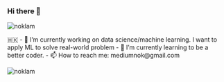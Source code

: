 ### Hi there 👋
<p align="left"> <img src="https://komarev.com/ghpvc/?username=noklam" alt="noklam" /> </p> 
🇭🇰
- 🔭 I’m currently working on data science/machine learning. I want to apply ML to solve real-world problem
- 🌱 I’m currently learning to be a better coder.  
- 📫 How to reach me: mediumnok@gmail.com  




<p align="left"><img align="center" src="https://github-readme-stats.vercel.app/api?username=noklam&show_icons=true" alt="noklam" /></p>


